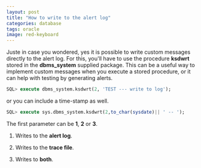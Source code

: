 ```yaml
---
layout: post
title: "How to write to the alert log"
categories: database
tags: oracle
image: red-keyboard
---
```


Juste in case you wondered, yes it is possible to write custom messages directly to the alert log. For this, you'll have to use the procedure **ksdwrt** stored in the **dbms_system** supplied package.
This can be a useful way to implement custom messages when you execute a stored procedure, or it can help with testing by generating alerts.

```sql
SQL> execute dbms_system.ksdwrt(2, 'TEST --- write to log');
```

or you can include a time-stamp as well.

```sql
SQL> execute sys.dbms_system.ksdwrt(2,to_char(sysdate)|| ' -- ');
```

The first parameter can be **1**, **2** or **3**.

1. Writes to the **alert log**.

2. Writes to the **trace file**.

3. Writes to **both**.
